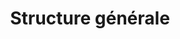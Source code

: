 ---
title: "Structure générale"
description: "Découvrez le code HTML de base pour créer une page conforme aux principes d'accessibilité numérique et la façon de s'assurer de la validité de son code."
weight: 1
---